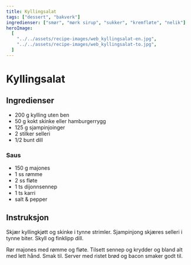```yaml
---
title: Kyllingsalat
tags: ["dessert", "bakverk"]
ingredienser: ["smør", "mørk sirup", "sukker", "kremfløte", "nelik"]
heroImage:
  [
    "../../assets/recipe-images/web_kyllingsalat-en.jpg",
    "../../assets/recipe-images/web_kyllingsalat-to.jpg",
  ]
---
```


# Kyllingsalat

## Ingredienser

- 200 g kylling uten ben
- 50 g kokt skinke eller hamburgerrygg
- 125 g sjampinjoinger
- 2 stilker selleri
- 1/2 bunt dill

### Saus

- 150 g majones
- 1 ss rømme
- 2 ss fløte
- 1 ts dijonnsennep
- 1 ts karri
- salt & pepper

## Instruksjon

Skjær kyllingkjøtt og skinke i tynne strimler. Sjampinjong skjæres selleri i tynne biter. Skyll og finklipp dill.

Rør majones med rømme og fløte. Tilsett sennep og krydder og bland alt med lett hånd. Smak til. Server med ristet brød og bacon smaker godt til.
